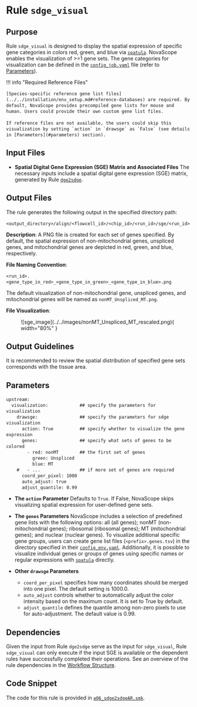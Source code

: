 # Rule `sdge_visual`

## Purpose
Rule `sdge_visual` is designed to display the spatial expression of specific gene categories in colors red, green, and blue via [`spatula`](https://seqscope.github.io/spatula/). NovaScope enables the visualization of >=1 gene sets. The gene categories for visualization can be defined in the [`config_job.yaml`](../../basic_usage/job_config.md) file (refer to [Parameters](#parameters)).

!!! info "Required Reference Files"

    [Species-specific reference gene list files](../../installation/env_setup.md#reference-databases) are required. By default, NovaScope provides precompiled gene lists for mouse and human. Users could provide their own custom gene list files. 
    
    If reference files are not available, the users could skip this visualization by setting `action` in `drawsge` as `False` (see details in [Parameters](#parameters) section).

## Input Files
* **Spatial Digital Gene Expression (SGE) Matrix and Associated Files**
The necessary inputs include a spatial digital gene expression (SGE) matrix, generated by Rule [`dge2sdge`](./dge2sdge.md).

## Output Files
The rule generates the following output in the specified directory path:
```
<output_directory>/align/<flowcell_id>/<chip_id>/<run_id>/sge/<run_id>.sge_visual
```

**Description**: A PNG file is created for each set of genes specified. By default, the spatial expression of non-mitochondrial genes, unspliced genes, and mitochondrial genes are depicted in red, green, and blue, respectively.

**File Naming Convention**:
```
<run_id>.<gene_type_in_red>_<gene_type_in_green>_<gene_type_in_blue>.png
```

The default visualization of non-mitochondrial gene, unspliced genes, and mitochondrial genes will be named as `nonMT_Unspliced_MT.png`.

**File Visualization**:

<figure markdown="span">
![sge_image](../../images/nonMT_Unspliced_MT_rescaled.png){ width="80%" }
</figure>

## Output Guidelines
It is recommended to review the spatial distribution of specified gene sets corresponds with the tissue area.

## Parameters

```
upstream:
  visualization:            ## specify the parameters for visualization
    drawsge:                ## specify the parameters for sdge visualization 
      action: True          ## specify whether to visualize the gene expression
      genes:                ## specify what sets of genes to be colored
        - red: nonMT        ## the first set of genes
          green: Unspliced
          blue: MT
    #   - ...               ## if more set of genes are required
      coord_per_pixel: 1000
      auto_adjust: true
      adjust_quantile: 0.99
```

* **The `action` Parameter**
Defaults to `True`. If False, NovaScope skips visualizing spatial expression for user-defined gene sets.

* **The `genes` Parameters**
NovaScope includes a selection of predefined gene lists with the following options: all (all genes); nonMT (non-mitochondrial genes); ribosomal (ribosomal genes); MT (mitochondrial genes); and nuclear (nuclear genes). To visualize additional specific gene groups, users can create gene list files (`<prefix>.genes.tsv`) in the directory specified in their [`config_env.yaml`](../../installation/env_setup.md). Additionally, it is possible to visualize individual genes or groups of genes using specific names or regular expressions with [`spatula`](https://seqscope.github.io/spatula/) directly.


* **Other `drawsge` Parameters**
    * `coord_per_pixel` specifies how many coordinates should be merged into one pixel. The default setting is 1000.0.
    * `auto_adjust` controls whether to automatically adjust the color intensity based on the maximum count. It is set to True by default.
    * `adjust_quantile` defines the quantile among non-zero pixels to use for auto-adjustment. The default value is 0.99.

## Dependencies
Given the input from Rule `dge2sdge` serve as the input for `sdge_visual`, Rule `sdge_visual` can only execute if the input SGE is available or the dependent rules have successfully completed their operations. See an overview of the rule dependencies in the [Workflow Structure](../../home/workflow_structure.md).

## Code Snippet
The code for this rule is provided in [`a06_sdge2sdgeAR.smk`](https://github.com/seqscope/NovaScope/blob/main/rules/b01_sdge_visual.smk).



